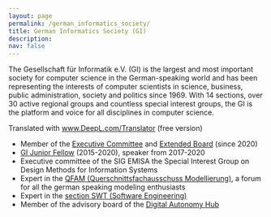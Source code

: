 ```yaml
---
layout: page
permalink: /german_informatics_society/
title: German Informatics Society (GI)
description: 
nav: false
---
```

The Gesellschaft für Informatik e.V. (GI) is the largest and most important society for computer science in the 
German-speaking world and has been representing the interests of computer scientists in science, business, 
public administration, society and politics since 1969.
With 14 sections, over 30 active regional groups and countless special interest groups, the GI is the 
platform and voice for all disciplines in computer science. 

Translated with www.DeepL.com/Translator (free version)

- Member of the [Executive Committee](https://gi.de/ueber-uns/leitung/praesidium) and [Extended Board](https://gi.de/ueber-uns/leitung/erweiterter-vorstand) (since 2020)
- [GI Junior Fellow](https://gi.de/ueber-uns/personen/junior-fellows/) (2015-2020), speaker from 2017-2020
- Executive committee of the SIG EMISA the Special Interest Group on Design Methods for Information Systems
- Expert in the [QFAM (Querschnittsfachausschuss Modellierung)](http://qfam.gi.de/), a forum for all the german speaking modeling enthusiasts
- Expert in the [section SWT (Software Engineering)](https://fb-swt.gi.de/)
- Member of the advisory board of the [Digital Autonomy Hub](https://digitalautonomy.net/)
